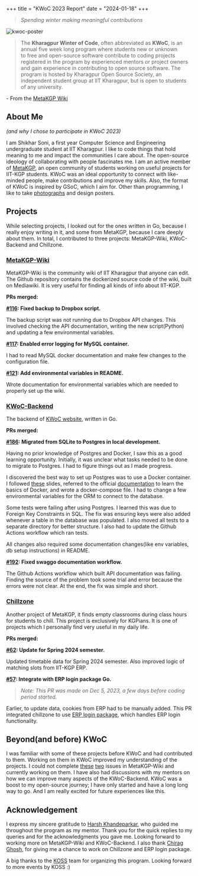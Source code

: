 +++
title = "KWoC 2023 Report"
date = "2024-01-18"
+++

>*Spending winter making meaningful contributions*

![kwoc-poster](https://github.com/shikharish/shikharish.github.io/assets/139053348/786cbea1-2a57-440d-82f9-5ba1a7ef8291)

>The **Kharagpur Winter of Code**, often abbreviated as **KWoC**, is an annual five week long program where students new or unknown to free and open-source software contribute to coding projects registered in the program by experienced mentors or project owners and gain experience in contributing to open source software. The program is hosted by Kharagpur Open Source Society, an independent student group at IIT Kharagpur, but is open to students of any university. 

\- From the [MetaKGP Wiki](https://wiki.metakgp.org/w/Kharagpur_Winter_of_Code)

## About Me
*(and why I chose to participate in KWoC 2023)*

I am Shikhar Soni, a first year Computer Science and Engineering undergraduate student at IIT Kharagpur. I like to code things that hold meaning to me and impact the communities I care about. The open-source ideology of collaborating with people fascinates me. I am an active member of [MetaKGP](https://github.com/metakgp), an open community of students working on useful projects for IIT-KGP students. KWoC was an ideal opportunity to connect with like-minded people, make contributions and improve my skills. Also, the format of KWoC is inspired by GSoC, which I aim for. Other than programming, I like to take [photographs](https://shikharish.github.io/gallery) and design posters.

## Projects
While selecting projects, I looked out for the ones written in Go, because I really enjoy writing in it, and some from MetaKGP, because I care deeply about them. In total, I contributed to three projects: MetaKGP-Wiki, KWoC-Backend and Chillzone.

### [MetaKGP-Wiki](https://github.com/metakgp/metakgp-wiki)
MetaKGP-Wiki is the community wiki of IIT Kharagpur that anyone can edit. The Github repository contains the dockerized source code of the wiki, built on Mediawiki. It is very useful for finding all kinds of info about IIT-KGP.

**PRs merged:**

**[#116](https://github.com/metakgp/metakgp-wiki/pull/116): Fixed backup to Dropbox script.** 

The backup script was not running due to Dropbox API changes. This involved checking the API documentation, writing the new script(Python) and updating a few environmental variables.

**[#117](https://github.com/metakgp/metakgp-wiki/pull/117): Enabled error logging for MySQL container.** 

I had to read MySQL docker documentation and make few changes to the configuration file.

**[#121](https://github.com/metakgp/metakgp-wiki/pull/121): Add environmental variables in README.** 

Wrote documentation for environmental variables which are needed to properly set up the wiki.

### [KWoC-Backend](https://github.com/kossiitkgp/KWoC-Backend/)
The backend of [KWoC website](https://kwoc.kossiitkgp.org/), written in Go.

**PRs merged:**

**[#186](https://github.com/kossiitkgp/KWoC-Backend/pull/186): Migrated from SQLite to Postgres in local development.**

Having no prior knowledge of Postgres and Docker, I saw this as a good learning opportunity. Initially, it was unclear what tasks needed to be done to migrate to Postgres. I had to figure things out as I made progress.

I discovered the best way to set up Postgres was to use a Docker container. I followed [these](https://container.training/intro-selfpaced.yml.html) slides, referred to the official [documentation](https://docs.docker.com/) to learn the basics of Docker, and wrote a docker-compose file. I had to change a few environmental variables for the ORM to connect to the database.

Some tests were failing after using Postgres. I learned this was due to Foreign Key Constraints in SQL. The fix was ensuring keys were also added whenever a table in the database was populated. I also moved all tests to a separate directory for better structure. I also had to update the Github Actions workflow which ran tests.

All changes also required some documentation changes(like env variables, db setup instructions) in README.

**[#192](https://github.com/kossiitkgp/KWoC-Backend/pull/192): Fixed swaggo documentation workflow.** 

The Github Actions workflow which built API documentation was failing. Finding the source of the problem took some trial and error because the errors were not clear. At the end, the fix was simple and short.

### [Chillzone](https://github.com/metakgp/chillzone)
Another project of MetaKGP, it finds empty classrooms during class hours for students to chill. This project is exclusively for KGPians. It is one of projects which I personally find very useful in my daily life.

**PRs merged:**

**[#62](https://github.com/metakgp/chillzone/pull/62): Update for Spring 2024 semester.**

Updated timetable data for Spring 2024 semester. Also improved logic of matching slots from IIT-KGP ERP.

**[#57](https://github.com/metakgp/chillzone/pull/57): Integrate with ERP login package Go.**

>*Note: This PR was made on Dec 5, 2023, a few days before coding period started.*

Earlier, to update data, cookies from ERP had to be manually added. This PR integrated chillzone to use [ERP login package](https://github.com/metakgp/iitkgp-erp-login-go), which handles ERP login functionality.
 
## Beyond(and before) KWoC
I was familiar with some of these projects before KWoC and had contributed to them. Working on them in KWoC improved my understanding of the projects. I could not complete [these](https://github.com/metakgp/metakgp-wiki/issues/114) [two](https://github.com/metakgp/metakgp-wiki/issues/112) issues in MetaKGP-Wiki and currently working on them. I have also had discussions with my mentors on how we can improve many aspects of the KWoC-Backend. KWoC was a boost to my open-source journey; I have only started and have a long long way to go. And I am really excited for future experiences like this.

## Acknowledgement
I express my sincere gratitude to [Harsh Khandeparkar](https://github.com/harshkhandeparkar), who guided me throughout the program as my mentor. Thank you for the quick replies to my queries and for the acknowledgments you gave me. Looking forward to working more on MetaKGP-Wiki and KWoC-Backend. I also thank [Chirag Ghosh](https://www.chiragghosh.dev/), for giving me a chance to work on Chillzone and ERP login package.

A big thanks to the [KOSS](https://kossiitkgp.org/) team for organizing this program. Looking forward to more events by KOSS :)
